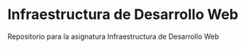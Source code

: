 # Infraestructura de Desarrollo Web
Repositorio para la asignatura Infraestructura de Desarrollo Web
